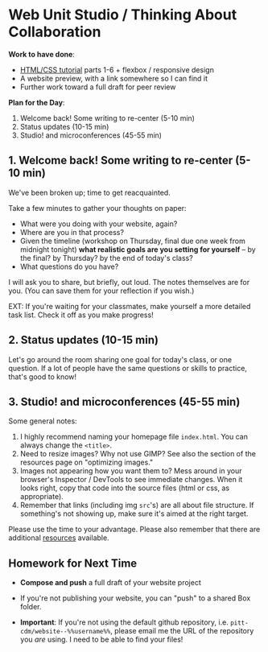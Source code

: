 # Web Unit Studio / Thinking About Collaboration

**Work to have done**:

* [HTML/CSS tutorial](http://web.archive.org/web/20190213013947/https://internetingishard.com/html-and-css/) parts 1-6 + flexbox / responsive design
* A website preview, with a link somewhere so I can find it
* Further work toward a full draft for peer review

**Plan for the Day**:

1. Welcome back! Some writing to re-center (5-10 min)
2. Status updates (10-15 min)
3. Studio! and microconferences (45-55 min)

## 1. Welcome back! Some writing to re-center (5-10 min)

We've been broken up; time to get reacquainted.

<div class="alert alert-success">
Take a few minutes to gather your thoughts on paper: <ul>
<li>What were you doing with your website, again?</li><li>Where are you in that process?</li>
<li>Given the timeline (workshop on Thursday, final due one week from midnight tonight) <strong>what realistic goals are you setting for yourself</strong> – by the final? by Thursday? by the end of today's class?</li>
<li>What questions do you have?</li></ul>
</div>

I will ask you to share, but briefly, out loud. The notes themselves are for you. (You can save them for your reflection if you wish.)

EXT: If you're waiting for your classmates, make yourself a more detailed task list. Check it off as you make progress! 

## 2. Status updates (10-15 min)

Let's go around the room sharing one goal for today's class, or one question. If a lot of people have the same questions or skills to practice, that's good to know!


## 3. Studio! and microconferences (45-55 min)

Some general notes:

1. I highly recommend naming your homepage file `index.html`. You can always change the `<title>`.
2. Need to resize images? Why not use GIMP? See also the section of the resources page on "optimizing images."
3. Images not appearing how you want them to? Mess around in your browser's Inspector / DevTools to see immediate changes. When it looks right, copy that code into the source files (html or css, as appropriate).
4. Remember that links (including img `src`'s) are all about file structure. If something's not showing up, make sure it's aimed at the right target.

Please use the time to your advantage. Please also remember that there are additional [resources]({{site.github_url}}/resources) available.


## Homework for Next Time

* **Compose and push** a full draft of your website project
 - If you're not publishing your website, you can "push" to a shared Box folder.
* **Important**: If you're not using the default github repository, i.e. `pitt-cdm/website--%%username%%`, please email me the URL of the repository you _are_ using. I need to be able to find your files!
